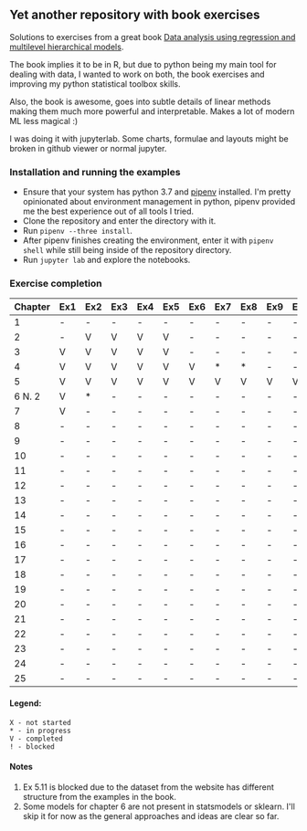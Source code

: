 ## Yet another repository with book exercises

Solutions to exercises from a great book [Data analysis using regression and multilevel hierarchical models](http://www.stat.columbia.edu/~gelman/arm/). 

The book implies it to be in R, but due to python being my main tool for dealing with data, I wanted to work on both, the book exercises and improving my python statistical toolbox skills.

Also, the book is awesome, goes into subtle details of linear methods making them much more powerful and interpretable. Makes a lot of modern ML less magical :)

I was doing it with jupyterlab. Some charts, formulae and layouts might be broken in github viewer or normal jupyter.


### Installation and running the examples

* Ensure that your system has python 3.7 and [pipenv](https://github.com/pypa/pipenv) installed. I'm pretty opinionated about environment management in python, pipenv provided me the best experience out of all tools I tried.
* Clone the repository and enter the directory with it.
* Run `pipenv --three install`.
* After pipenv finishes creating the environment, enter it with `pipenv shell` while still being inside of the repository directory.
* Run `jupyter lab` and explore the notebooks.


### Exercise completion

| Chapter | Ex1  | Ex2  | Ex3  | Ex4  | Ex5  | Ex6  | Ex7  | Ex8  | Ex9  | Ex10 | Ex11 |
| ------- | ---- | ---- | ---- | ---- | ---- | ---- | ---- | ---- | ---- | ---- | ---- |
| 1       |    - |    - |    - |    - |    - |    - |    - |    - |    - |    - |    - |
| 2       |    - |    V |    V |    V |    V |    - |    - |    - |    - |    - |    - |
| 3       |    V |    V |    V |    V |    V |    - |    - |    - |    - |    - |    - |
| 4       |    V |    V |    V |    V |    V |    V |    * |    * |    - |    - |    - |
| 5       |    V |    V |    V |    V |    V |    V |    V |    V |    V |    V |    ! |
| 6 N. 2  |    V |    * |    - |    - |    - |    - |    - |    - |    - |    - |    - |
| 7       |    V |    - |    - |    - |    - |    - |    - |    - |    - |    - |    - |
| 8       |    - |    - |    - |    - |    - |    - |    - |    - |    - |    - |    - |
| 9       |    - |    - |    - |    - |    - |    - |    - |    - |    - |    - |    - |
| 10      |    - |    - |    - |    - |    - |    - |    - |    - |    - |    - |    - |
| 11      |    - |    - |    - |    - |    - |    - |    - |    - |    - |    - |    - |
| 12      |    - |    - |    - |    - |    - |    - |    - |    - |    - |    - |    - |
| 13      |    - |    - |    - |    - |    - |    - |    - |    - |    - |    - |    - |
| 14      |    - |    - |    - |    - |    - |    - |    - |    - |    - |    - |    - |
| 15      |    - |    - |    - |    - |    - |    - |    - |    - |    - |    - |    - |
| 16      |    - |    - |    - |    - |    - |    - |    - |    - |    - |    - |    - |
| 17      |    - |    - |    - |    - |    - |    - |    - |    - |    - |    - |    - |
| 18      |    - |    - |    - |    - |    - |    - |    - |    - |    - |    - |    - |
| 19      |    - |    - |    - |    - |    - |    - |    - |    - |    - |    - |    - |
| 20      |    - |    - |    - |    - |    - |    - |    - |    - |    - |    - |    - |
| 21      |    - |    - |    - |    - |    - |    - |    - |    - |    - |    - |    - |
| 22      |    - |    - |    - |    - |    - |    - |    - |    - |    - |    - |    - |
| 23      |    - |    - |    - |    - |    - |    - |    - |    - |    - |    - |    - |
| 24      |    - |    - |    - |    - |    - |    - |    - |    - |    - |    - |    - |
| 25      |    - |    - |    - |    - |    - |    - |    - |    - |    - |    - |    - |

#### Legend: 

```
X - not started
* - in progress
V - completed
! - blocked
```

#### Notes

1. Ex 5.11 is blocked due to the dataset from the website has different structure from the examples in the book.
2. Some models for chapter 6 are not present in statsmodels or sklearn. I'll skip it for now as the general approaches and ideas are clear so far.
